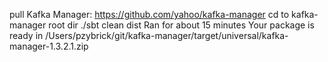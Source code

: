pull Kafka Manager: https://github.com/yahoo/kafka-manager
cd to kafka-manager root dir
./sbt clean dist
Ran for about 15 minutes
Your package is ready in /Users/pzybrick/git/kafka-manager/target/universal/kafka-manager-1.3.2.1.zip